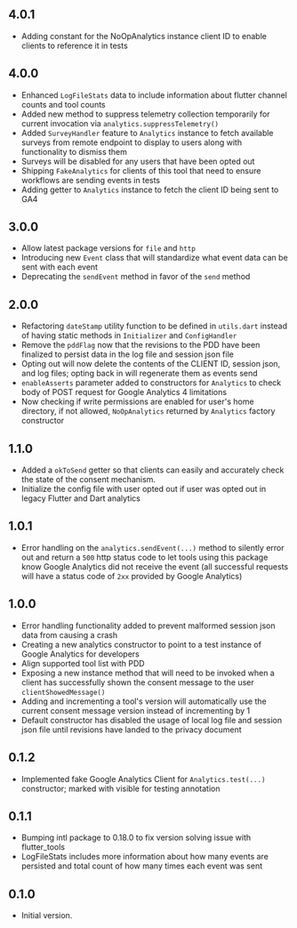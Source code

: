 ## 4.0.1
- Adding constant for the NoOpAnalytics instance client ID to enable clients to reference it in tests

## 4.0.0

- Enhanced `LogFileStats` data to include information about flutter channel counts and tool counts
- Added new method to suppress telemetry collection temporarily for current invocation via `analytics.suppressTelemetry()`
- Added `SurveyHandler` feature to `Analytics` instance to fetch available surveys from remote endpoint to display to users along with functionality to dismiss them
- Surveys will be disabled for any users that have been opted out
- Shipping `FakeAnalytics` for clients of this tool that need to ensure workflows are sending events in tests
- Adding getter to `Analytics` instance to fetch the client ID being sent to GA4

## 3.0.0

- Allow latest package versions for `file` and `http`
- Introducing new `Event` class that will standardize what event data can be sent with each event
- Deprecating the `sendEvent` method in favor of the `send` method

## 2.0.0

- Refactoring `dateStamp` utility function to be defined in `utils.dart` instead of having static methods in `Initializer` and `ConfigHandler`
- Remove the `pddFlag` now that the revisions to the PDD have been finalized to persist data in the log file and session json file
- Opting out will now delete the contents of the CLIENT ID, session json, and log files; opting back in will regenerate them as events send
- `enableAsserts` parameter added to constructors for `Analytics` to check body of POST request for Google Analytics 4 limitations
- Now checking if write permissions are enabled for user's home directory, if not allowed, `NoOpAnalytics` returned by `Analytics` factory constructor

## 1.1.0

- Added a `okToSend` getter so that clients can easily and accurately check the state of the consent mechanism.
- Initialize the config file with user opted out if user was opted out in legacy Flutter and Dart analytics

## 1.0.1

- Error handling on the `analytics.sendEvent(...)` method to silently error out and return a `500` http status code to let tools using this package know Google Analytics did not receive the event (all successful requests will have a status code of `2xx` provided by Google Analytics)

## 1.0.0

- Error handling functionality added to prevent malformed session json data from causing a crash
- Creating a new analytics constructor to point to a test instance of Google Analytics for developers
- Align supported tool list with PDD
- Exposing a new instance method that will need to be invoked when a client has successfully shown the consent message to the user `clientShowedMessage()`
- Adding and incrementing a tool's version will automatically use the current consent message version instead of incrementing by 1
- Default constructor has disabled the usage of local log file and session json file until revisions have landed to the privacy document

## 0.1.2

- Implemented fake Google Analytics Client for `Analytics.test(...)` constructor; marked with visible for testing annotation

## 0.1.1

- Bumping intl package to 0.18.0 to fix version solving issue with flutter_tools
- LogFileStats includes more information about how many events are persisted and total count of how many times each event was sent

## 0.1.0

- Initial version.
